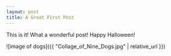 ```yaml
---
layout: post
title: A Great First Post
---
```


This is it!
What a wonderful post!
Happy Halloween!

![image of dogs]({{ "Collage_of_Nine_Dogs.jpg" | relative_url }})
